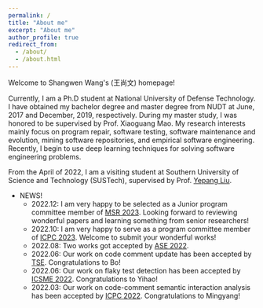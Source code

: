 ```yaml
---
permalink: /
title: "About me"
excerpt: "About me"
author_profile: true
redirect_from: 
  - /about/
  - /about.html
---
```


Welcome to Shangwen Wang's (王尚文) homepage!

Currently, I am a Ph.D student at National University of Defense Technology. I have obtained my bachelor degree and master degree from NUDT at June, 2017 and December, 2019, respectively. During my master study, I was honored to be supervised by Prof. Xiaoguang Mao. My research interests mainly focus on program repair, software testing, software maintenance and evolution, mining software repositories, and empirical software engineering. Recently, I begin to use deep learning techniques for solving software engineering problems.

From the April of 2022, I am a visiting student at Southern University of Science and Technology (SUSTech), supervised by Prof. [Yepang Liu](https://yepangliu.github.io/).

* NEWS!
  * 2022.12: I am very happy to be selected as a Junior program committee member of [MSR 2023](https://conf.researchr.org/track/msr-2023/msr-2023-junior-pc). Looking forward to reviewing wonderful papers and learning something from senior researchers!
  * 2022.10: I am very happy to serve as a program committee member of [ICPC 2023](https://conf.researchr.org/track/icpc-2023/icpc-2023-research). Welcome to submit your wonderful works!
  * 2022.08: Two works got accepted by [ASE 2022](https://conf.researchr.org/home/ase-2022).
  * 2022.06: Our work on code comment update has been accepted by [TSE](https://www.computer.org/csdl/journal/ts). Congratulations to Bo!
  * 2022.06: Our work on flaky test detection has been accepted by [ICSME 2022](https://cyprusconferences.org/icsme2022/). Congratulations to Yihao!
  * 2022.03: Our work on code-comment semantic interaction analysis has been accepted by [ICPC 2022](https://conf.researchr.org/home/icpc-2022). Congratulations to Mingyang!  
  
